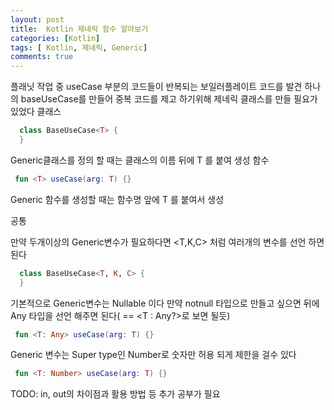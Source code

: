 ```yaml
---
layout: post
title:  Kotlin 제네릭 함수 알아보기
categories: [Kotlin]
tags: [ Kotlin, 제네릭, Generic]
comments: true 
---
```

 
 
 플래닛 작업 중 useCase 부분의 코드들이 반복되는 보일러플레이트 코드를 발견 하나의 baseUseCase를 만들어 중복 코드를 제고 하기위해
 제네릭 클래스를 만들 필요가 있었다
클래스

```kt
  class BaseUseCase<T> {
  }
``` 
  Generic클래스를 정의 할 때는 클래스의 이름 뒤에 T 를 붙여 생성
함수
  
```kt
 fun <T> useCase(arg: T) {}
```
  
  Generic 함수를 생성할 때는 함수명 앞에 T 를 붙여서 생성
 
공통

  만약 두개이상의 Generic변수가 필요하다면
  <T,K,C> 처럼 여러개의 변수를 선언 하면 된다
  
```kt
  class BaseUseCase<T, K, C> {
  }
```
기본적으로 Generic변수는 Nullable 이다 만약 notnull 타입으로 만들고 싶으면 뒤에 Any 타입을 선언 해주면 된다(<T> == <T : Any?>로 보면 될듯)
   
```kt
 fun <T: Any> useCase(arg: T) {}
```
Generic 변수는 Super type인 Number로 숫자만 허용 되게 제한을 걸수 있다
    
```kt
 fun <T: Number> useCase(arg: T) {}
```   

TODO: in, out의 차이점과 활용 방법 등 추가 공부가 필요
